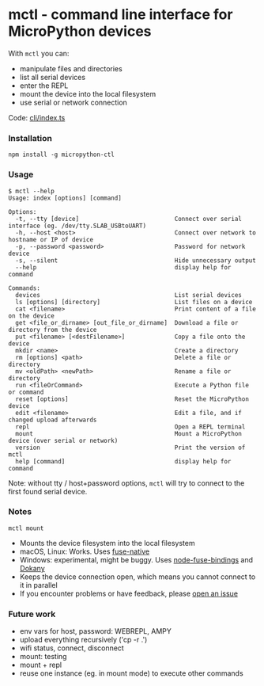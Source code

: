 # mctl - command line interface for MicroPython devices

With `mctl` you can:

* manipulate files and directories
* list all serial devices
* enter the REPL
* mount the device into the local filesystem
* use serial or network connection

Code: [cli/index.ts](https://github.com/metachris/micropython-ctl/blob/master/cli/index.ts)

### Installation

```npm install -g micropython-ctl```

### Usage

```shell
$ mctl --help
Usage: index [options] [command]

Options:
  -t, --tty [device]                           Connect over serial interface (eg. /dev/tty.SLAB_USBtoUART)
  -h, --host <host>                            Connect over network to hostname or IP of device
  -p, --password <password>                    Password for network device
  -s, --silent                                 Hide unnecessary output
  --help                                       display help for command

Commands:
  devices                                      List serial devices
  ls [options] [directory]                     List files on a device
  cat <filename>                               Print content of a file on the device
  get <file_or_dirname> [out_file_or_dirname]  Download a file or directory from the device
  put <filename> [<destFilename>]              Copy a file onto the device
  mkdir <name>                                 Create a directory
  rm [options] <path>                          Delete a file or directory
  mv <oldPath> <newPath>                       Rename a file or directory
  run <fileOrCommand>                          Execute a Python file or command
  reset [options]                              Reset the MicroPython device
  edit <filename>                              Edit a file, and if changed upload afterwards
  repl                                         Open a REPL terminal
  mount                                        Mount a MicroPython device (over serial or network)
  version                                      Print the version of mctl
  help [command]                               display help for command
```

Note: without tty / host+password options, `mctl` will try to connect to the first found serial device.


### Notes

`mctl mount`

* Mounts the device filesystem into the local filesystem
* macOS, Linux: Works. Uses [fuse-native](https://github.com/fuse-friends/fuse-native)
* Windows: experimental, might be buggy. Uses [node-fuse-bindings](https://github.com/direktspeed/node-fuse-bindings) and [Dokany](https://github.com/dokan-dev/dokany/wiki/Installation)
* Keeps the device connection open, which means you cannot connect to it in parallel
* If you encounter problems or have feedback, please [open an issue](https://github.com/metachris/micropython-ctl/issues/new)


### Future work

* env vars for host, password: WEBREPL, AMPY
* upload everything recursively ('cp -r .')
* wifi status, connect, disconnect
* mount: testing
* mount + repl
* reuse one instance (eg. in mount mode) to execute other commands
